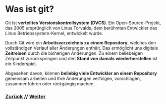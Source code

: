 # Was ist git?

Git ist **verteiltes Versionskontrollsystem (DVCS)**. Ein Open-Source-Projekt, das 2005 ursprünglich von Linus Torvalds, dem berühmten Entwickler des Linux Betriebssystem-Kernel, entwickelt wurde. 

Durch Git wird ein **Arbeitsverzeichnis zu einem Repository**, welches den vollständigen Verlauf aller Änderungen enthält. Das ermöglicht uns digitale **Zeitreisen** durch die bisherigen Änderungen. Zu einem beliebeigen Zeitpunkt zurückspringen und den **Stand von damals wiederherstellen** ist ein Kinderspiel.

Abgesehen davon, können **beliebig viele Entwickler an einem Repository** gemeinsam arbeiten und Ihre Änderungen verfolgen, vorschlagen, zusammenführen oder rückgängig machen.

### [Zurück](start.md) // [Weiter](dvcs.md)
